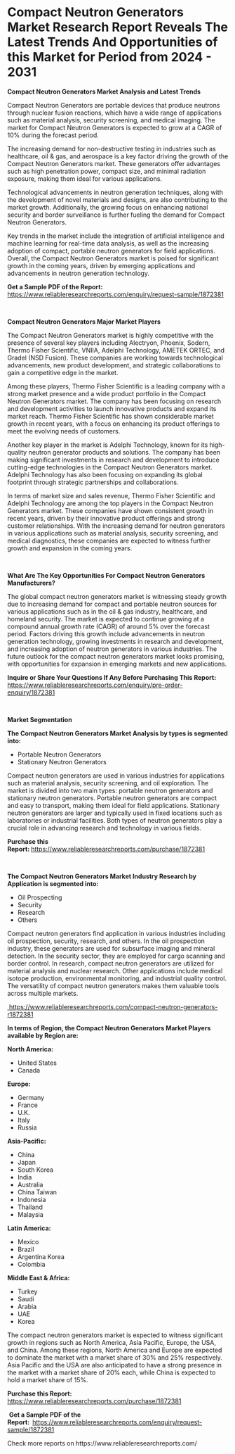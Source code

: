 <p><h1>Compact Neutron Generators Market Research Report Reveals The Latest Trends And Opportunities of this Market for Period from 2024 - 2031</h1></p><p><strong>Compact Neutron Generators Market Analysis and Latest Trends</strong></p>
<p><p>Compact Neutron Generators are portable devices that produce neutrons through nuclear fusion reactions, which have a wide range of applications such as material analysis, security screening, and medical imaging. The market for Compact Neutron Generators is expected to grow at a CAGR of 10% during the forecast period. </p><p>The increasing demand for non-destructive testing in industries such as healthcare, oil & gas, and aerospace is a key factor driving the growth of the Compact Neutron Generators market. These generators offer advantages such as high penetration power, compact size, and minimal radiation exposure, making them ideal for various applications.</p><p>Technological advancements in neutron generation techniques, along with the development of novel materials and designs, are also contributing to the market growth. Additionally, the growing focus on enhancing national security and border surveillance is further fueling the demand for Compact Neutron Generators.</p><p>Key trends in the market include the integration of artificial intelligence and machine learning for real-time data analysis, as well as the increasing adoption of compact, portable neutron generators for field applications. Overall, the Compact Neutron Generators market is poised for significant growth in the coming years, driven by emerging applications and advancements in neutron generation technology.</p></p>
<p><strong>Get a Sample PDF of the Report:&nbsp;</strong> <a href="https://www.reliableresearchreports.com/enquiry/request-sample/1872381">https://www.reliableresearchreports.com/enquiry/request-sample/1872381</a></p>
<p>&nbsp;</p>
<p><strong>Compact Neutron Generators Major Market Players</strong></p>
<p><p>The Compact Neutron Generators market is highly competitive with the presence of several key players including Alectryon, Phoenix, Sodern, Thermo Fisher Scientific, VNIIA, Adelphi Technology, AMETEK ORTEC, and Gradel (NSD Fusion). These companies are working towards technological advancements, new product development, and strategic collaborations to gain a competitive edge in the market.</p><p>Among these players, Thermo Fisher Scientific is a leading company with a strong market presence and a wide product portfolio in the Compact Neutron Generators market. The company has been focusing on research and development activities to launch innovative products and expand its market reach. Thermo Fisher Scientific has shown considerable market growth in recent years, with a focus on enhancing its product offerings to meet the evolving needs of customers.</p><p>Another key player in the market is Adelphi Technology, known for its high-quality neutron generator products and solutions. The company has been making significant investments in research and development to introduce cutting-edge technologies in the Compact Neutron Generators market. Adelphi Technology has also been focusing on expanding its global footprint through strategic partnerships and collaborations.</p><p>In terms of market size and sales revenue, Thermo Fisher Scientific and Adelphi Technology are among the top players in the Compact Neutron Generators market. These companies have shown consistent growth in recent years, driven by their innovative product offerings and strong customer relationships. With the increasing demand for neutron generators in various applications such as material analysis, security screening, and medical diagnostics, these companies are expected to witness further growth and expansion in the coming years.</p></p>
<p>&nbsp;</p>
<p><strong>What Are The Key Opportunities For Compact Neutron Generators Manufacturers?</strong></p>
<p><p>The global compact neutron generators market is witnessing steady growth due to increasing demand for compact and portable neutron sources for various applications such as in the oil & gas industry, healthcare, and homeland security. The market is expected to continue growing at a compound annual growth rate (CAGR) of around 5% over the forecast period. Factors driving this growth include advancements in neutron generation technology, growing investments in research and development, and increasing adoption of neutron generators in various industries. The future outlook for the compact neutron generators market looks promising, with opportunities for expansion in emerging markets and new applications.</p></p>
<p><strong>Inquire or Share Your Questions If Any Before Purchasing This Report:</strong> <a href="https://www.reliableresearchreports.com/enquiry/pre-order-enquiry/1872381">https://www.reliableresearchreports.com/enquiry/pre-order-enquiry/1872381</a></p>
<p>&nbsp;</p>
<p><strong>Market Segmentation</strong></p>
<p><strong>The Compact Neutron Generators Market Analysis by types is segmented into:</strong></p>
<p><ul><li>Portable Neutron Generators</li><li>Stationary Neutron Generators</li></ul></p>
<p><p>Compact neutron generators are used in various industries for applications such as material analysis, security screening, and oil exploration. The market is divided into two main types: portable neutron generators and stationary neutron generators. Portable neutron generators are compact and easy to transport, making them ideal for field applications. Stationary neutron generators are larger and typically used in fixed locations such as laboratories or industrial facilities. Both types of neutron generators play a crucial role in advancing research and technology in various fields.</p></p>
<p><strong>Purchase this Report:&nbsp;</strong><a href="https://www.reliableresearchreports.com/purchase/1872381">https://www.reliableresearchreports.com/purchase/1872381</a></p>
<p>&nbsp;</p>
<p><strong>The Compact Neutron Generators Market Industry Research by Application is segmented into:</strong></p>
<p><ul><li>Oil Prospecting</li><li>Security</li><li>Research</li><li>Others</li></ul></p>
<p><p>Compact neutron generators find application in various industries including oil prospection, security, research, and others. In the oil prospection industry, these generators are used for subsurface imaging and mineral detection. In the security sector, they are employed for cargo scanning and border control. In research, compact neutron generators are utilized for material analysis and nuclear research. Other applications include medical isotope production, environmental monitoring, and industrial quality control. The versatility of compact neutron generators makes them valuable tools across multiple markets.</p></p>
<p><a href="https://www.reliableresearchreports.com/compact-neutron-generators-r1872381">&nbsp;https://www.reliableresearchreports.com/compact-neutron-generators-r1872381</a></p>
<p><strong>In terms of Region, the Compact Neutron Generators Market Players available by Region are:</strong></p>
<p>
    <p> <strong> North America: </strong>
        <ul>
            <li>United States</li>
            <li>Canada</li>
        </ul>
        </p> 
    <p> <strong> Europe: </strong>
        <ul>
            <li>Germany</li>
            <li>France</li>
            <li>U.K.</li>
            <li>Italy</li>
            <li>Russia</li>
        </ul>
        </p> 
    <p> <strong> Asia-Pacific: </strong>
        <ul>
            <li>China</li>
            <li>Japan</li>
            <li>South Korea</li>
            <li>India</li>
            <li>Australia</li>
            <li>China Taiwan</li>
            <li>Indonesia</li>
            <li>Thailand</li>
            <li>Malaysia</li>
        </ul>
        </p> 
    <p> <strong> Latin America: </strong>
        <ul>
            <li>Mexico</li>
            <li>Brazil</li>
            <li>Argentina Korea</li>
            <li>Colombia</li>
        </ul>
        </p> 
    <p> <strong> Middle East & Africa: </strong>
        <ul>
            <li>Turkey</li>
            <li>Saudi</li>
            <li>Arabia</li>
            <li>UAE</li>
            <li>Korea</li>
        </ul>
    </p>
    </p>
<p><p>The compact neutron generators market is expected to witness significant growth in regions such as North America, Asia Pacific, Europe, the USA, and China. Among these regions, North America and Europe are expected to dominate the market with a market share of 30% and 25% respectively. Asia Pacific and the USA are also anticipated to have a strong presence in the market with a market share of 20% each, while China is expected to hold a market share of 15%.</p></p>
<p><strong>Purchase this Report: </strong><a href="https://www.reliableresearchreports.com/purchase/1872381">https://www.reliableresearchreports.com/purchase/1872381</a></p>
<p>&nbsp;<strong>Get a Sample PDF of the Report:&nbsp;&nbsp;</strong><a href="https://www.reliableresearchreports.com/enquiry/request-sample/1872381">https://www.reliableresearchreports.com/enquiry/request-sample/1872381</a></p>
<p><strong></strong></p>
<p>Check more reports on https://www.reliableresearchreports.com/</p>